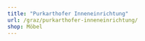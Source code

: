 ```yaml
---
title: "Purkarthofer Inneneinrichtung"
url: /graz/purkarthofer-inneneinrichtung/
shop: Möbel
---
```


